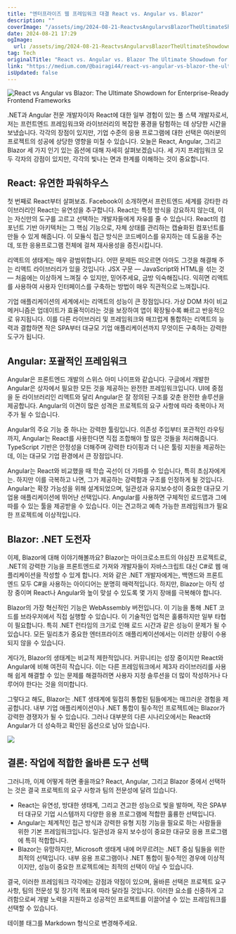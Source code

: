 ```yaml
---
title: "엔터프라이즈 웹 프레임워크 대결 React vs. Angular vs. Blazor"
description: ""
coverImage: "/assets/img/2024-08-21-ReactvsAngularvsBlazorTheUltimateShowdownforEnterprise-ReadyFrontendFrameworks_0.png"
date: 2024-08-21 17:29
ogImage: 
  url: /assets/img/2024-08-21-ReactvsAngularvsBlazorTheUltimateShowdownforEnterprise-ReadyFrontendFrameworks_0.png
tag: Tech
originalTitle: "React vs. Angular vs. Blazor The Ultimate Showdown for Enterprise-Ready Frontend Frameworks"
link: "https://medium.com/@bairagi44/react-vs-angular-vs-blazor-the-ultimate-showdown-for-enterprise-ready-frontend-frameworks-3badb6ba38a2"
isUpdated: false
---
```




![React vs Angular vs Blazor: The Ultimate Showdown for Enterprise-Ready Frontend Frameworks](/assets/img/2024-08-21-ReactvsAngularvsBlazorTheUltimateShowdownforEnterprise-ReadyFrontendFrameworks_0.png)

.NET과 Angular 전문 개발자이자 React에 대한 일부 경험이 있는 풀 스택 개발자로서, 저는 프런트엔드 프레임워크와 라이브러리의 복잡한 풍경을 탐험하는 데 상당한 시간을 보냈습니다. 각각의 장점이 있지만, 기업 수준의 응용 프로그램에 대한 선택은 여러분의 프로젝트의 성공에 상당한 영향을 미칠 수 있습니다. 오늘은 React, Angular, 그리고 Blazor 세 가지 인기 있는 옵션에 대해 자세히 살펴보겠습니다. 세 가지 프레임워크 모두 각자의 강점이 있지만, 각각의 빛나는 면과 한계를 이해하는 것이 중요합니다.

## React: 유연한 파워하우스

첫 번째로 React부터 살펴보죠. Facebook이 소개하면서 프런트엔드 세계를 강타한 라이브러리인 React는 유연성을 추구합니다. React는 특정 방식을 강요하지 않는데, 이는 자신만의 도구를 고르고 선택하는 개발자들에게 자유를 줄 수 있습니다. React의 컴포넌트 기반 아키텍처는 그 핵심 기능으로, 자체 상태를 관리하는 캡슐화된 컴포넌트를 만들 수 있게 해줍니다. 이 모듈식 접근 방식은 코드베이스를 유지하는 데 도움을 주는데, 또한 응용프로그램 전체에 걸쳐 재사용성을 증진시킵니다.


<div class="content-ad"></div>

리액트의 생태계는 매우 광범위합니다. 어떤 문제든 떠오르면 아마도 그것을 해결해 주는 리액트 라이브러리가 있을 것입니다. JSX 구문 — JavaScript와 HTML을 섞는 것 — 처음에는 이상하게 느껴질 수 있지만, 믿어주세요, 금방 익숙해집니다. 익히면 리액트를 사용하여 사용자 인터페이스를 구축하는 방법이 매우 직관적으로 느껴집니다.

기업 애플리케이션의 세계에서는 리액트의 성능이 큰 장점입니다. 가상 DOM 차이 비교 메커니즘은 업데이트가 효율적이라는 것을 보장하여 앱이 확장될수록 빠르고 반응적으로 유지됩니다. 이를 다른 라이브러리 및 프레임워크와 매끄럽게 통합하는 리액트의 능력과 결합하면 작은 SPA부터 대규모 기업 애플리케이션까지 무엇이든 구축하는 강력한 도구가 됩니다.

## Angular: 포괄적인 프레임워크

Angular은 프론트엔드 개발의 스위스 아미 나이프와 같습니다. 구글에서 개발한 Angular은 상자에서 필요한 모든 것을 제공하는 완전한 프레임워크입니다. UI에 중점을 둔 라이브러리인 리액트와 달리 Angular은 잘 정의된 구조를 갖춘 완전한 솔루션을 제공합니다. Angular의 이견이 많은 성격은 프로젝트의 요구 사항에 따라 축복이나 저주가 될 수 있습니다.

<div class="content-ad"></div>

Angular의 주요 기능 중 하나는 강력한 툴링입니다. 의존성 주입부터 포관적인 라우팅까지, Angular는 React를 사용한다면 직접 조합해야 할 많은 것들을 처리해줍니다. TypeScript 기반은 안정성을 더해주며 강력한 타이핑과 더 나은 툴링 지원을 제공하는데, 이는 대규모 기업 환경에서 큰 장점입니다.

Angular는 React와 비교했을 때 학습 곡선이 더 가파를 수 있습니다, 특히 초심자에게는. 하지만 이를 극복하고 나면, 그가 제공하는 강력함과 구조를 인정하게 될 것입니다. Angular는 확장 가능성을 위해 설계되었으며, 일관성과 유지보수성이 중요한 대규모 기업용 애플리케이션에 뛰어난 선택입니다. Angular를 사용하면 구체적인 로드맵과 그에 따를 수 있는 툴을 제공받을 수 있습니다. 이는 견고하고 예측 가능한 프레임워크가 필요한 프로젝트에 이상적입니다.

## Blazor: .NET 도전자

이제, Blazor에 대해 이야기해볼까요? Blazor는 마이크로소프트의 야심찬 프로젝트로, .NET의 강력한 기능을 프론트엔드로 가져와 개발자들이 자바스크립트 대신 C#로 웹 애플리케이션을 작성할 수 있게 합니다. 저와 같은 .NET 개발자에게는, 백엔드와 프론트엔드 모두 C#을 사용하는 아이디어는 분명히 매력적입니다. 하지만, Blazor는 아직 성장 중이며 React나 Angular와 높이 맞설 수 있도록 몇 가지 장애를 극복해야 합니다.

<div class="content-ad"></div>

Blazor의 가장 혁신적인 기능은 WebAssembly 버전입니다. 이 기능을 통해 .NET 코드를 브라우저에서 직접 실행할 수 있습니다. 이 기술적인 업적은 훌륭하지만 일부 타협이 필요합니다. 특히 .NET 런타임의 크기로 인해 로드 시간과 같은 성능이 문제가 될 수 있습니다. 모든 밀리초가 중요한 엔터프라이즈 애플리케이션에서는 이러한 상황이 수용되지 않을 수 있습니다.

게다가, Blazor의 생태계는 비교적 제한적입니다. 커뮤니티는 성장 중이지만 React와 Angular에 비해 여전히 작습니다. 이는 다른 프레임워크에서 제3자 라이브러리를 사용해 쉽게 해결할 수 있는 문제를 해결하려면 사용자 지정 솔루션을 더 많이 작성하거나 다루어야 한다는 것을 의미합니다.

그렇다고 해도, Blazor는 .NET 생태계에 밀접히 통합된 팀들에게는 매끄러운 경험을 제공합니다. 내부 기업 애플리케이션이나 .NET 통합이 필수적인 프로젝트에는 Blazor가 강력한 경쟁자가 될 수 있습니다. 그러나 대부분의 다른 시나리오에서는 React와 Angular가 더 성숙하고 확인된 옵션으로 남아 있습니다.

<img src="/assets/img/2024-08-21-ReactvsAngularvsBlazorTheUltimateShowdownforEnterprise-ReadyFrontendFrameworks_1.png" />

<div class="content-ad"></div>

## 결론: 작업에 적합한 올바른 도구 선택

그러니까, 이제 어떻게 하면 좋을까요? React, Angular, 그리고 Blazor 중에서 선택하는 것은 결국 프로젝트의 요구 사항과 팀의 전문성에 달려 있습니다.

- React는 유연성, 방대한 생태계, 그리고 견고한 성능으로 빛을 발하며, 작은 SPA부터 대규모 기업 시스템까지 다양한 응용 프로그램에 적합한 훌륭한 선택입니다.
- Angular는 체계적인 접근 방식과 강력한 유형 지정 기능을 필요로 하는 사람들을 위한 기본 프레임워크입니다. 일관성과 유지 보수성이 중요한 대규모 응용 프로그램에 특히 적합합니다.
- Blazor는 유망하지만, Microsoft 생태계 내에 머무르려는 .NET 중심 팀들을 위한 최적의 선택입니다. 내부 응용 프로그램이나 .NET 통합이 필수적인 경우에 이상적이지만, 성능이 중요한 프로젝트에는 최적의 선택이 아닐 수 있습니다.

결국, 이러한 프레임워크 각각에는 강점과 약점이 있으며, 올바른 선택은 프로젝트 요구 사항, 팀의 전문성 및 장기적 목표에 따라 달라질 것입니다. 이러한 요소를 신중하게 고려함으로써 개발 노력을 지원하고 성공적인 프로젝트를 이끌어낼 수 있는 프레임워크를 선택할 수 있습니다.

<div class="content-ad"></div>

테이블 태그를 Markdown 형식으로 변경해주세요.